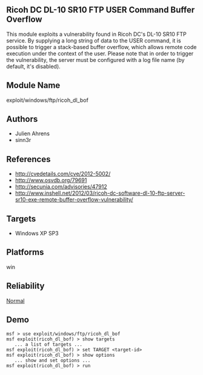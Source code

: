 ## Ricoh DC DL-10 SR10 FTP USER Command Buffer Overflow

This module exploits a vulnerability found in Ricoh DC's 
DL-10 SR10 FTP service. By supplying a long string of data 
to the USER command, it is possible to trigger a stack-based 
buffer overflow, which allows remote code execution under 
the context of the user. Please note that in order to 
trigger the vulnerability, the server must be configured 
with a log file name (by default, it's disabled).


## Module Name
exploit/windows/ftp/ricoh_dl_bof

## Authors
* Julien Ahrens
* sinn3r


## References
* http://cvedetails.com/cve/2012-5002/
* http://www.osvdb.org/79691
* http://secunia.com/advisories/47912
* http://www.inshell.net/2012/03/ricoh-dc-software-dl-10-ftp-server-sr10-exe-remote-buffer-overflow-vulnerability/



## Targets
* Windows XP SP3


## Platforms
win

## Reliability
[Normal](https://github.com/rapid7/metasploit-framework/wiki/Exploit-Ranking)

## Demo

```
msf > use exploit/windows/ftp/ricoh_dl_bof
msf exploit(ricoh_dl_bof) > show targets
   ... a list of targets ...
msf exploit(ricoh_dl_bof) > set TARGET <target-id>
msf exploit(ricoh_dl_bof) > show options
   ... show and set options ...
msf exploit(ricoh_dl_bof) > run
```
    
    